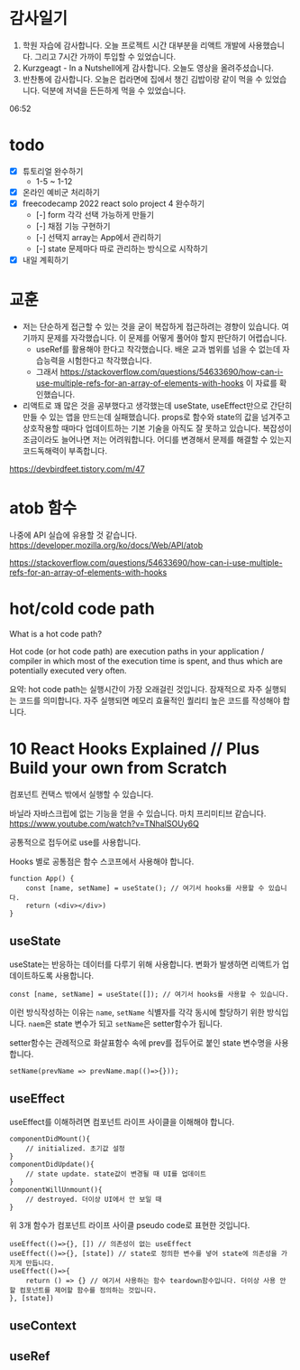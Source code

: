 # 감사일기

1. 학원 자습에 감사합니다. 오늘 프로젝트 시간 대부분을 리액트 개발에 사용했습니다. 그리고 7시간 가까이 투입할 수 있었습니다.
2. Kurzgeagt - In a Nutshell에게 감사합니다. 오늘도 영상을 올려주셨습니다.
3. 반찬통에 감사합니다. 오늘은 컵라면에 집에서 챙긴 김밥이랑 같이 먹을 수 있었습니다. 덕분에 저녁을 든든하게 먹을 수 있었습니다.

06:52

# todo

- [x] 튜토리얼 완수하기
    - 1-5 ~ 1-12
- [x] 온라인 예비군 처리하기
- [x] freecodecamp 2022 react solo project 4 완수하기
    - [-] form 각각 선택 가능하게 만들기
    - [-] 채점 기능 구현하기
    - [-] 선택지 array는 App에서 관리하기
    - [-] state 문제마다 따로 관리하는 방식으로 시작하기
- [x] 내일 계획하기

# 교훈
- 저는 단순하게 접근할 수 있는 것을 굳이 복잡하게 접근하려는 경향이 있습니다. 여기까지 문제를 자각했습니다. 이 문제를 어떻게 풀어야 할지 판단하기 어렵습니다.
    - useRef를 활용해야 한다고 착각했습니다. 배운 교과 범위를 넘을 수 없는데 자습능력을 시험한다고 착각했습니다. 
    - 그래서 https://stackoverflow.com/questions/54633690/how-can-i-use-multiple-refs-for-an-array-of-elements-with-hooks 이 자료를 확인했습니다.
- 리액트로 꽤 많은 것을 공부했다고 생각했는데 useState, useEffect만으로 간단히 만들 수 있는 앱을 만드는데 실패했습니다. props로 함수와 state의 값을 넘겨주고 상호작용할 때마다 업데이트하는 기본 기술을 아직도 잘 못하고 있습니다. 복잡성이 조금이라도 늘어나면 저는 어려워합니다. 어디를 변경해서 문제를 해결할 수 있는지 코드독해력이 부족합니다.

https://devbirdfeet.tistory.com/m/47

# atob 함수
나중에 API 실습에 유용할 것 같습니다.
https://developer.mozilla.org/ko/docs/Web/API/atob


https://stackoverflow.com/questions/54633690/how-can-i-use-multiple-refs-for-an-array-of-elements-with-hooks

# hot/cold code path

What is a hot code path?

Hot code (or hot code path) are execution paths in your application / compiler in which most of the execution time is spent, and thus which are potentially executed very often.

요약: hot code path는 실행시간이 가장 오래걸린 것입니다. 잠재적으로 자주 실행되는 코드를 의미합니다. 자주 실행되면 메모리 효율적인 퀄리티 높은 코드를 작성해야 합니다.

# 10 React Hooks Explained // Plus Build your own from Scratch

컴포넌트 컨택스 밖에서 실행할 수 있습니다.

바닐라 자바스크립에 없는 기능을 얻을 수 있습니다. 마치 프리미티브 같습니다.
https://www.youtube.com/watch?v=TNhaISOUy6Q

공통적으로 접두어로 use를 사용합니다.

Hooks 별로 공통점은 함수 스코프에서 사용해야 합니다.

```JS
function App() {
    const [name, setName] = useState(); // 여기서 hooks를 사용할 수 있습니다.
    return (<div></div>)
}
```
## useState
useState는 반응하는 데이터를 다루기 위해 사용합니다. 변화가 발생하면 리액트가 업데이트하도록 사용합니다.

```JS
const [name, setName] = useState([]); // 여기서 hooks를 사용할 수 있습니다.
```
이런 방식작성하는 이유는 `name`, `setName` 식별자를 각각 동시에 할당하기 위한 방식입니다. `naem`은 state 변수가 되고 `setName`은 setter함수가 됩니다.

setter함수는 관례적으로 화살표함수 속에 prev를 접두어로 붙인 state 변수명을 사용합니다.

```JS
setName(prevName => prevName.map(()=>{}));
```


## useEffect
useEffect를 이해하려면 컴포넌트 라이프 사이클을 이해해야 합니다.

```JS
componentDidMount(){
    // initialized. 초기값 설정
}
componentDidUpdate(){
    // state update. state값이 변경될 때 UI를 업데이트
}
componentWillUnmount(){
    // destroyed. 더이상 UI에서 안 보일 때
}
```
위 3개 함수가 컴포넌트 라이프 사이클 pseudo code로 표현한 것입니다.

```JS
useEffect(()=>{}, []) // 의존성이 없는 useEffect
useEffect(()=>{}, [state]) // state로 정의한 변수를 넣어 state에 의존성을 가지게 만듭니다.
useEffect(()=>{
    return () => {} // 여기서 사용하는 함수 teardown함수입니다. 더이상 사용 안 할 컴포넌트를 제어할 함수를 정의하는 것입니다.
}, [state])
```

## useContext

## useRef

